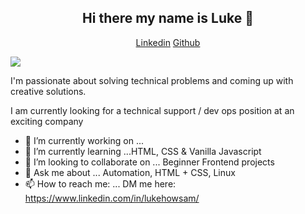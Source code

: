 <h2 align="center">Hi there my name is Luke 👋</h2>   
<p align="center"> 
 <a href="https://www.linkedin.com/in/lukehowsam/">Linkedin</a> 
 <a href="https://github.com/luke-h1/">Github</a> 
</p> 
<a href="#"><img src="https://badges.pufler.dev/visits/alexandresanlim/alexandresanlim"></a>

I'm passionate about solving technical problems and coming up with creative solutions. 

 

I am currently looking for a technical support / dev ops position at an exciting company   


- 🔭 I’m currently working on ... []()
- 🌱 I’m currently learning ...HTML, CSS & Vanilla Javascript 
- 👯 I’m looking to collaborate on ... Beginner Frontend projects 
- 💬 Ask me about ... Automation, HTML + CSS, Linux  
- 📫 How to reach me: ... DM me here: https://www.linkedin.com/in/lukehowsam/ 

